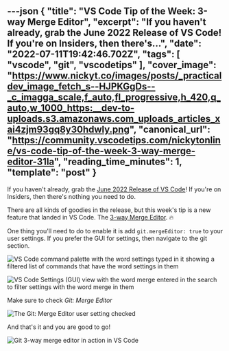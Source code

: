 ---json
{
  "title": "VS Code Tip of the Week: 3-way Merge Editor",
  "excerpt": "If you haven't already, grab the June 2022 Release of VS Code! If you're on Insiders, then there's...",
  "date": "2022-07-11T19:42:46.702Z",
  "tags": [
    "vscode",
    "git",
    "vscodetips"
  ],
  "cover_image": "https://www.nickyt.co/images/posts/_practicaldev_image_fetch_s--HJPKGgDs--_c_imagga_scale,f_auto,fl_progressive,h_420,q_auto,w_1000_https:__dev-to-uploads.s3.amazonaws.com_uploads_articles_xai4zjm93gq8y30hdwly.png",
  "canonical_url": "https://community.vscodetips.com/nickytonline/vs-code-tip-of-the-week-3-way-merge-editor-31la",
  "reading_time_minutes": 1,
  "template": "post"
}
---

If you haven't already, grab the [June 2022 Release of VS Code](https://code.visualstudio.com/updates/v1_69)! If you're on Insiders, then there's nothing you need to do.

There are all kinds of goodies in the release, but this week's tip is a new feature that landed in VS Code. The [3-way Merge Editor](https://code.visualstudio.com/updates/v1_69#_3-way-merge-editor). 🔥

One thing you'll need to do to enable it is add `git.mergeEditor: true` to your user settings. If you prefer the GUI for settings, then navigate to the git section.

![VS Code command palette with the word settings typed in it showing a filtered list of commands that have the word settings in them](https://www.nickyt.co/images/posts/_uploads_articles_nfkous81j7gl3h6w8xaf.png)

![VS Code Settings (GUI) view with the word merge entered in the search to filter settings with the word merge in them](https://www.nickyt.co/images/posts/_uploads_articles_p1x3z0gur3qu40pgysmt.png)
 

Make sure to check *Git: Merge Editor*

![The Git: Merge Editor user setting checked](https://www.nickyt.co/images/posts/_uploads_articles_6xnruqtzc0uxwe5bfb66.png)

And that's it and you are good to go!

![Git 3-way merge editor in action in VS Code](https://www.nickyt.co/images/posts/_uploads_articles_2co1nz57h3dubxa57gbs.png)
